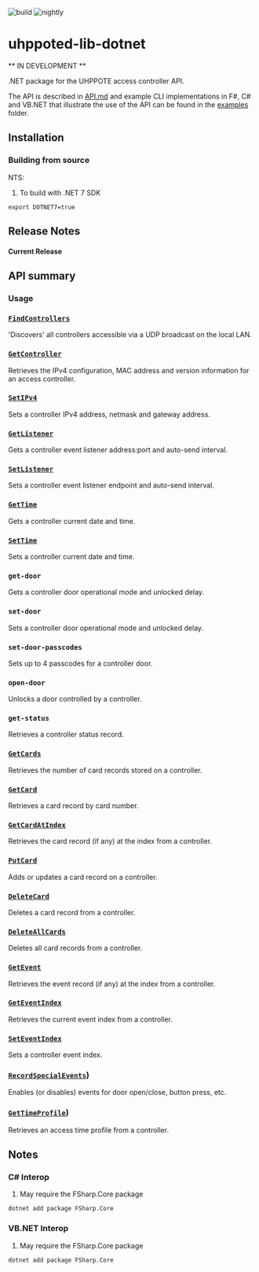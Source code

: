 ![build](https://github.com/uhppoted/uhppoted-lib-dotnet/workflows/build/badge.svg)
![nightly](https://github.com/uhppoted/uhppoted-lib-dotnet/workflows/nightly/badge.svg)

# uhppoted-lib-dotnet

** IN DEVELOPMENT **

.NET package for the UHPPOTE access controller API.

The API is described in [API.md](documentation/API/API.md) and example CLI implementations in F#, C# and VB.NET that 
illustrate the use of the API can be found in the [examples](examples) folder.

## Installation

### Building from source

NTS:
1. To build with .NET 7 SDK
```
export DOTNET7=true
```

## Release Notes

#### Current Release

## API summary

### Usage


### [`FindControllers`](documentation/API/find-controllers.md)
'Discovers' all controllers accessible via a UDP broadcast on the local LAN.

### [`GetController`](documentation/API/get-controller.md)
Retrieves the IPv4 configuration, MAC address and version information for an access controller.

### [`SetIPv4`](documentation/API/set-IPv4.md)
Sets a controller IPv4 address, netmask and gateway address.

### [`GetListener`](documentation/API/get-listener.md)
Gets a controller event listener address:port and auto-send interval.

### [`SetListener`](documentation/API/set-listener.md)
Sets a controller event listener endpoint and auto-send interval.

### [`GetTime`](documentation/API/get-time.md)
Gets a controller current date and time.

### [`SetTime`](documentation/API/set-time.md)
Sets a controller current date and time.

### `get-door`
Gets a controller door operational mode and unlocked delay.

### `set-door`
Sets a controller door operational mode and unlocked delay.

### `set-door-passcodes`
Sets up to 4 passcodes for a controller door.

### `open-door`
Unlocks a door controlled by a controller.

### `get-status`
Retrieves a controller status record.

### [`GetCards`](documentation/API/get-cards.md)
Retrieves the number of card records stored on a controller.

### [`GetCard`](documentation/API/get-card.md)
Retrieves a card record by card number.

### [`GetCardAtIndex`](documentation/API/get-card-at-index.md)
Retrieves the card record (if any) at the index from a controller.

### [`PutCard`](documentation/API/put-card.md)
Adds or updates a card record on a controller.

### [`DeleteCard`](documentation/API/delete-card.md)
Deletes a card record from a controller.

### [`DeleteAllCards`](documentation/API/delete-all-cards.md)
Deletes all card records from a controller.

### [`GetEvent`](documentation/API/get-event.md)
Retrieves the event record (if any) at the index from a controller.

### [`GetEventIndex`](documentation/API/get-event-index.md)
Retrieves the current event index from a controller.

### [`SetEventIndex`](documentation/API/set-event-index.md)
Sets a controller event index.

### [`RecordSpecialEvents`](https://github.com/uhppoted/uhppoted-lib-dotnet/documentation/API/record-special-events.md))
Enables (or disables) events for door open/close, button press, etc.

### [`GetTimeProfile`](https://github.com/uhppoted/uhppoted-lib-dotnet/documentation/API/get-time-profile.md))
Retrieves an access time profile from a controller.


## Notes

### C# Interop

1. May require the FSharp.Core package
```
dotnet add package FSharp.Core
```

### VB.NET Interop

1. May require the FSharp.Core package
```
dotnet add package FSharp.Core
```

[examples]:  https://github.com/uhppoted/uhppoted-lib-dotnet/tree/main/examples
